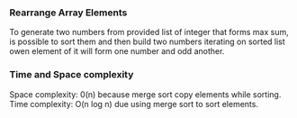 
### Rearrange Array Elements

To generate two numbers from provided list of integer that forms max sum, 
is possible to sort them and then build two numbers iterating on sorted list 
owen element of it will form one number and odd another.  

### Time and Space complexity

Space complexity: 0(n) because merge sort copy elements while sorting.
Time complexity: O(n log n) due using merge sort to sort elements.
 